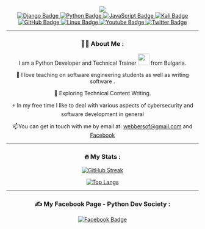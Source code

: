 <div id="header" align="center">
  <img src="https://media.giphy.com/media/p4NLw3I4U0idi/giphy.gif"/>
</div>

<div id="badges" align="center">
  <a href="your-django-URL">
    <img src="https://img.shields.io/badge/django-%23092E20.svg?style=for-the-badge&logo=django&logoColor=white" alt="Django Badge"/>
  </a>
  
  <a href="your-python-URL">
    <img src="https://img.shields.io/badge/python-3670A0?style=for-the-badge&logo=python&logoColor=ffdd54" alt="Python Badge"/>
  </a>
  
  <a href="your-javascript-URL">
    <img src="https://img.shields.io/badge/javascript-%23323330.svg?style=for-the-badge&logo=javascript&logoColor=%23F7DF1E" alt="JavaScript Badge"/>
  </a>
  
  <a href="your-kali-URL">
    <img src="https://img.shields.io/badge/Kali-268BEE?style=for-the-badge&logo=kalilinux&logoColor=white" alt="Kali Badge"/>
  </a>
  
  <a href="your-github-URL">
    <img src="https://img.shields.io/badge/github-%23121011.svg?style=for-the-badge&logo=github&logoColor=white" alt="GitHub Badge"/>
  </a>
  
   <a href="your-linux-URL">
    <img src="https://img.shields.io/badge/Linux-FCC624?style=for-the-badge&logo=linux&logoColor=black" alt="Linux Badge"/>
  </a>
  
  <a href="your-youtube-URL">
    <img src="https://img.shields.io/badge/YouTube-red?style=for-the-badge&logo=youtube&logoColor=white" alt="Youtube Badge"/>
  </a>
  
  <a href="your-twitter-URL">
    <img src="https://img.shields.io/badge/Twitter-blue?style=for-the-badge&logo=twitter&logoColor=white" alt="Twitter Badge"/>
  </a>
  

---

### :woman_technologist: About Me :

I am a Python Developer and Technical Trainer <img src="https://media.giphy.com/media/WUlplcMpOCEmTGBtBW/giphy.gif" width="30"> from Bulgaria.

:telescope: I love teaching on software engineering students as well as writing software .

:seedling: Exploring Technical Content Writing.

:zap: In my free time I like to deal with various aspects of cybersecurity and software development in general

:mailbox:You can get in touch with me by email at: webbersof@gmail.com and [Facebook](https://www.facebook.com/mario.zahariev.9)

---

### :fire: My Stats :
[![GitHub Streak](http://github-readme-streak-stats.herokuapp.com?user=zahariev-webbersof&theme=dark&background=000000)](https://git.io/streak-stats)

[![Top Langs](https://github-readme-stats.vercel.app/api/top-langs/?username=zahariev-webbersof&layout=compact&theme=vision-friendly-dark)](https://github.com/anuraghazra/github-readme-stats)

---

### :writing_hand: My Facebook Page - Python Dev Society :
[![Facebook Badge](https://img.shields.io/badge/Facebook-%231877F2.svg?style=for-the-badge&logo=Facebook&logoColor=white)](https://www.facebook.com/PythonDevSociety)
